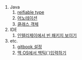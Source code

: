 1. Java
    1. [reifiable type](/java/reifiable-type.md)  
    2. [어노테이션](/java/annotation.md)
    3. [클래스 객체](/java/class-object.md)  
2. IDE
    1. [인텔리제이에서 빈 패키지 보이기](/ide/intellij-show-empty-package/README.md)
3. etc.
    1. [gitbook 설정](/etc/gitbook-config.md)  
    2. [맥 OS에서 백틱(`)입력하기](/etc/mac-os-typing-backtick.md)  